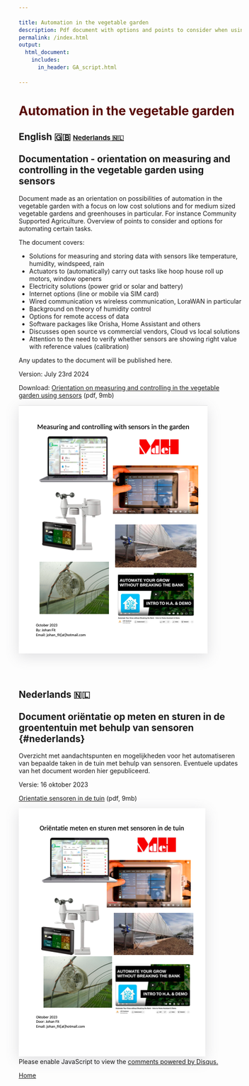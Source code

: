 ```yaml
---

title: Automation in the vegetable garden
description: Pdf document with options and points to consider when using automation in the garden with the use of sensors and software. 
permalink: /index.html
output:
  html_document:
    includes: 
      in_header: GA_script.html

---
```




# <span style="color:#570602;">Automation in the vegetable garden</span>

## English 🇬🇧 <a href="#nederlands" style="font-size:15px">Nederlands 🇳🇱<a/> <br><br> Documentation - orientation on measuring and controlling in the vegetable garden using sensors

Document made as an orientation on possibilities of automation in the vegetable garden with a focus on low cost solutions and for medium sized vegetable gardens and greenhouses in particular. For instance Community Supported Agriculture. Overview of points to consider and options for automating certain tasks.

The document covers:

- Solutions for measuring and storing data with sensors like temperature, humidity, windspeed, rain
- Actuators to (automatically) carry out tasks like hoop house roll up motors, window openers
- Electricity solutions (power grid or solar and battery)
- Internet options (line or mobile via SIM card)
- Wired communication vs wireless communication, LoraWAN in particular
- Background on theory of humidity control
- Options for remote access of data
- Software packages like Orisha, Home Assistant and others
- Discusses open source vs commercial vendors, Cloud vs local solutions
- Attention to the need to verify whether sensors are showing right value with reference values (calibration)

Any updates to the document will be published here.

Version: July 23rd 2024

Download: <a href="https://johanf44.github.io/moestuin-dh/Using%20sensors%20in%20the%20vegetable%20garden.pdf">Orientation on measuring and controlling in the vegetable garden using sensors</a> (pdf, 9mb)



<a href="https://johanf44.github.io/moestuin-dh/Using%20sensors%20in%20the%20vegetable%20garden.pdf">
<img src="Thumbnail Engels.png" style="box-shadow: rgba(100, 100, 111, 0.2) 0px 7px 29px 0px;"></a>

<br><br>


## Nederlands 🇳🇱 <br><br> Document oriëntatie op meten en sturen in de groententuin met behulp van sensoren {#nederlands} 

Overzicht met aandachtspunten en mogelijkheden voor het automatiseren van bepaalde taken in de tuin met behulp van sensoren. 
Eventuele updates van het document worden hier gepubliceerd. 

Versie: 16 oktober 2023

<a href="https://johanf44.github.io/moestuin-dh/Sensoren%20moestuin%20de%20Haar.pdf">Orientatie sensoren in de tuin</a> (pdf, 9mb)

<a href="https://johanf44.github.io/moestuin-dh/Sensoren%20moestuin%20de%20Haar.pdf">
<img src="Thumbnail Nederlands.png" style="box-shadow: rgba(100, 100, 111, 0.2) 0px 7px 29px 0px;"></a>


<div id="disqus_thread"></div>
<script>
    /**
    *  RECOMMENDED CONFIGURATION VARIABLES: EDIT AND UNCOMMENT THE SECTION BELOW TO INSERT DYNAMIC VALUES FROM YOUR PLATFORM OR CMS.
    *  LEARN WHY DEFINING THESE VARIABLES IS IMPORTANT: https://disqus.com/admin/universalcode/#configuration-variables    */
    /*
    var disqus_config = function () {
    this.page.url = PAGE_URL;  // Replace PAGE_URL with your page's canonical URL variable
    this.page.identifier = PAGE_IDENTIFIER; // Replace PAGE_IDENTIFIER with your page's unique identifier variable
    };
    */
    (function() { // DON'T EDIT BELOW THIS LINE
    var d = document, s = d.createElement('script');
    s.src = 'https://greenhouse-automation.disqus.com/embed.js';
    s.setAttribute('data-timestamp', +new Date());
    (d.head || d.body).appendChild(s);
    })();
</script>
<noscript>Please enable JavaScript to view the <a href="https://disqus.com/?ref_noscript">comments powered by Disqus.</a></noscript>

[Home](https://johanf44.github.io/moestuin-dh/) 

<script id="dsq-count-scr" src="//greenhouse-automation.disqus.com/count.js" async></script>
